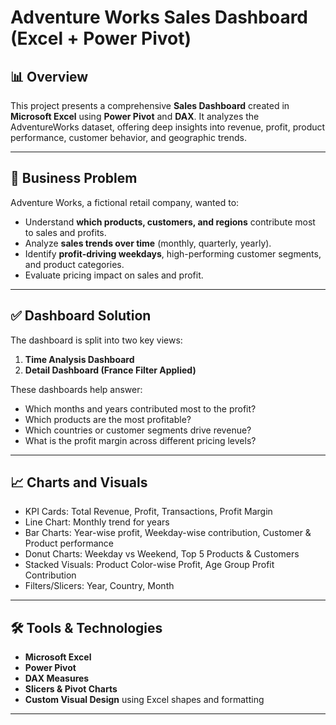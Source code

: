 # Adventure Works Sales Dashboard (Excel + Power Pivot)

## 📊 Overview
This project presents a comprehensive **Sales Dashboard** created in **Microsoft Excel** using **Power Pivot** and **DAX**. It analyzes the AdventureWorks dataset, offering deep insights into revenue, profit, product performance, customer behavior, and geographic trends.

---

## 💼 Business Problem
Adventure Works, a fictional retail company, wanted to:
- Understand **which products, customers, and regions** contribute most to sales and profits.
- Analyze **sales trends over time** (monthly, quarterly, yearly).
- Identify **profit-driving weekdays**, high-performing customer segments, and product categories.
- Evaluate pricing impact on sales and profit.

---

## ✅ Dashboard Solution
The dashboard is split into two key views:
1. **Time Analysis Dashboard**
2. **Detail Dashboard (France Filter Applied)**

These dashboards help answer:
- Which months and years contributed most to the profit?
- Which products are the most profitable?
- Which countries or customer segments drive revenue?
- What is the profit margin across different pricing levels?

---

## 📈 Charts and Visuals
- KPI Cards: Total Revenue, Profit, Transactions, Profit Margin
- Line Chart: Monthly trend for years
- Bar Charts: Year-wise profit, Weekday-wise contribution, Customer & Product performance
- Donut Charts: Weekday vs Weekend, Top 5 Products & Customers
- Stacked Visuals: Product Color-wise Profit, Age Group Profit Contribution
- Filters/Slicers: Year, Country, Month

---

## 🛠️ Tools & Technologies
- **Microsoft Excel**
- **Power Pivot**
- **DAX Measures**
- **Slicers & Pivot Charts**
- **Custom Visual Design** using Excel shapes and formatting

---
